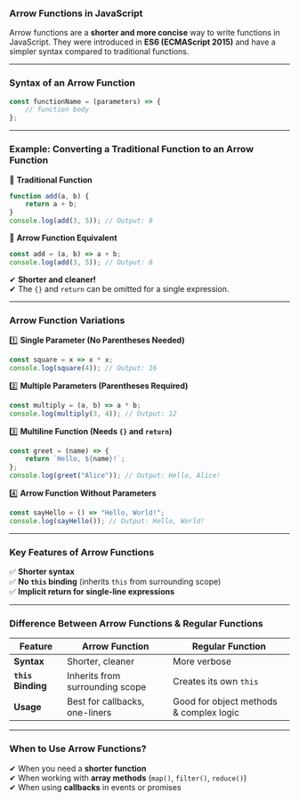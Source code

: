### **Arrow Functions in JavaScript**  

Arrow functions are a **shorter and more concise** way to write functions in JavaScript. They were introduced in **ES6 (ECMAScript 2015)** and have a simpler syntax compared to traditional functions.  

---

### **Syntax of an Arrow Function**  
```js
const functionName = (parameters) => { 
    // function body
};
```

---

### **Example: Converting a Traditional Function to an Arrow Function**  

🔹 **Traditional Function**  
```js
function add(a, b) {
    return a + b;
}
console.log(add(3, 5)); // Output: 8
```

🔹 **Arrow Function Equivalent**  
```js
const add = (a, b) => a + b;
console.log(add(3, 5)); // Output: 8
```
✔ **Shorter and cleaner!**  
✔ The `{}` and `return` can be omitted for a single expression.  

---

### **Arrow Function Variations**  

1️⃣ **Single Parameter (No Parentheses Needed)**  
```js
const square = x => x * x;
console.log(square(4)); // Output: 16
```

2️⃣ **Multiple Parameters (Parentheses Required)**  
```js
const multiply = (a, b) => a * b;
console.log(multiply(3, 4)); // Output: 12
```

3️⃣ **Multiline Function (Needs `{}` and `return`)**  
```js
const greet = (name) => {
    return `Hello, ${name}!`;
};
console.log(greet("Alice")); // Output: Hello, Alice!
```

4️⃣ **Arrow Function Without Parameters**  
```js
const sayHello = () => "Hello, World!";
console.log(sayHello()); // Output: Hello, World!
```

---

### **Key Features of Arrow Functions**  

✅ **Shorter syntax**  
✅ **No `this` binding** (inherits `this` from surrounding scope)  
✅ **Implicit return for single-line expressions**  

---

### **Difference Between Arrow Functions & Regular Functions**  

| Feature | **Arrow Function** | **Regular Function** |
|---------|-------------------|-------------------|
| **Syntax** | Shorter, cleaner | More verbose |
| **`this` Binding** | Inherits from surrounding scope | Creates its own `this` |
| **Usage** | Best for callbacks, one-liners | Good for object methods & complex logic |

---

### **When to Use Arrow Functions?**  
✔ When you need a **shorter function**  
✔ When working with **array methods** (`map()`, `filter()`, `reduce()`)  
✔ When using **callbacks** in events or promises  
